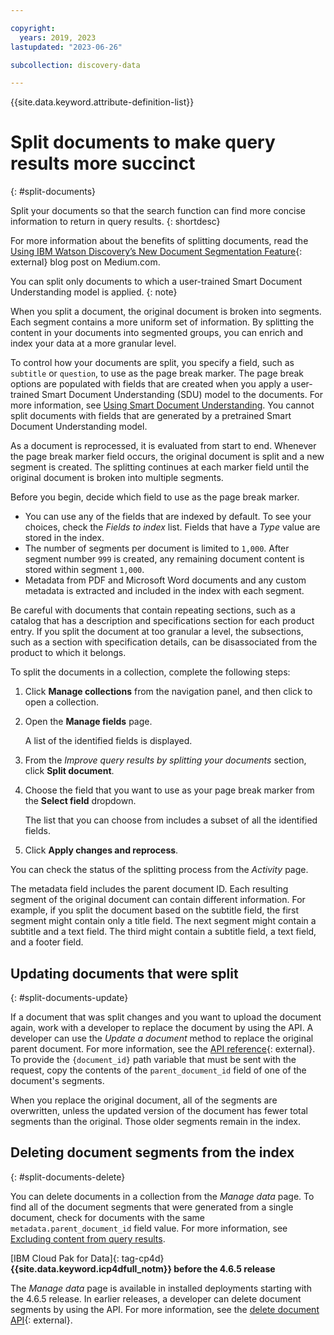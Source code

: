 ```yaml
---

copyright:
  years: 2019, 2023
lastupdated: "2023-06-26"

subcollection: discovery-data

---
```


{{site.data.keyword.attribute-definition-list}}

# Split documents to make query results more succinct
{: #split-documents}

Split your documents so that the search function can find more concise information to return in query results.
{: shortdesc}

For more information about the benefits of splitting documents, read the [Using IBM Watson Discovery’s New Document Segmentation Feature](https://medium.com/ibm-watson/using-ibm-watson-discoverys-new-document-segmentation-feature-7a58b44d32c2){: external} blog post on Medium.com.

You can split only documents to which a user-trained Smart Document Understanding model is applied.
{: note}

When you split a document, the original document is broken into segments. Each segment contains a more uniform set of information. By splitting the content in your documents into segmented groups, you can enrich and index your data at a more granular level.

To control how your documents are split, you specify a field, such as `subtitle` or `question`, to use as the page break marker. The page break options are populated with fields that are created when you apply a user-trained Smart Document Understanding (SDU) model to the documents. For more information, see [Using Smart Document Understanding](/docs/discovery-data?topic=discovery-data-configuring-fields). You cannot split documents with fields that are generated by a pretrained Smart Document Understanding model.

As a document is reprocessed, it is evaluated from start to end. Whenever the page break marker field occurs, the original document is split and a new segment is created. The splitting continues at each marker field until the original document is broken into multiple segments.

Before you begin, decide which field to use as the page break marker.

-   You can use any of the fields that are indexed by default. To see your choices, check the *Fields to index* list. Fields that have a *Type* value are stored in the index.
-   The number of segments per document is limited to `1,000`. After segment number `999` is created, any remaining document content is stored within segment `1,000`.
-   Metadata from PDF and Microsoft Word documents and any custom metadata is extracted and included in the index with each segment.

Be careful with documents that contain repeating sections, such as a catalog that has a description and specifications section for each product entry. If you split the document at too granular a level, the subsections, such as a section with specification details, can be disassociated from the product to which it belongs.

To split the documents in a collection, complete the following steps:

1.  Click **Manage collections** from the navigation panel, and then click to open a collection.
1.  Open the **Manage fields** page.

    A list of the identified fields is displayed.

1.  From the *Improve query results by splitting your documents* section, click **Split document**.
1.  Choose the field that you want to use as your page break marker from the **Select field** dropdown.

    The list that you can choose from includes a subset of all the identified fields.

1.  Click **Apply changes and reprocess**.

You can check the status of the splitting process from the *Activity* page.

The metadata field includes the parent document ID. Each resulting segment of the original document can contain different information. For example, if you split the document based on the subtitle field, the first segment might contain only a title field. The next segment might contain a subtitle and a text field. The third might contain a subtitle field, a text field, and a footer field.

## Updating documents that were split
{: #split-documents-update}

If a document that was split changes and you want to upload the document again, work with a developer to replace the document by using the API. A developer can use the *Update a document* method to replace the original parent document. For more information, see the [API reference](/apidocs/discovery-data#updatedocument){: external}. To provide the `{document_id}` path variable that must be sent with the request, copy the contents of the `parent_document_id` field of one of the document's segments.

When you replace the original document, all of the segments are overwritten, unless the updated version of the document has fewer total segments than the original. Those older segments remain in the index. 

## Deleting document segments from the index
{: #split-documents-delete}

You can delete documents in a collection from the *Manage data* page. To find all of the document segments that were generated from a single document, check for documents with the same `metadata.parent_document_id` field value. For more information, see [Excluding content from query results](/docs/discovery-data?topic=discovery-data-hide-data).

[IBM Cloud Pak for Data]{: tag-cp4d} **{{site.data.keyword.icp4dfull_notm}} before the 4.6.5 release**

The *Manage data* page is available in installed deployments starting with the 4.6.5 release. In earlier releases, a developer can delete document segments by using the API. For more information, see the [delete document API](https://{DomainName}/apidocs/discovery-data#deletedocument){: external}.
